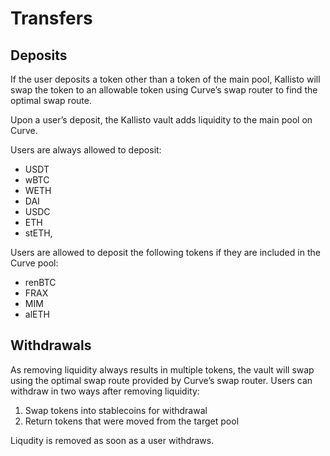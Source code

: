 # Transfers

## Deposits

If the user deposits a token other than a token of the main pool, Kallisto will swap the token to an 
allowable token using Curve’s swap router to find the optimal swap route. 

Upon a user’s deposit, the Kallisto vault adds liquidity to the main pool on Curve.

Users are always allowed to deposit:

- USDT
- wBTC
- WETH
- DAI
- USDC
- ETH
- stETH,

Users are allowed to deposit the following tokens if they are included in the Curve pool:

- renBTC
- FRAX
- MIM
- alETH

## Withdrawals

As removing liquidity always results in multiple tokens, the vault will swap using the optimal 
swap route provided by Curve’s swap router. Users can withdraw in two ways after removing 
liquidity:

1. Swap tokens into stablecoins for withdrawal
2. Return tokens that were moved from the target pool

Liqudity is removed as soon as a user withdraws.

